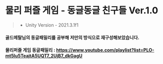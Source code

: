 # 물리 퍼즐 게임 - 동글동글 친구들 Ver.1.0
> + Unity Version - 2021.3.1f1

#### 골드메탈님의 동글패밀리를 공부해 저만의 방식으로 재구성해보았습니다.
#### 물리퍼즐 게임 동글패밀리 : https://www.youtube.com/playlist?list=PLO-mt5Iu5TeajtA5UQT7_2UjB7_dkGagU
